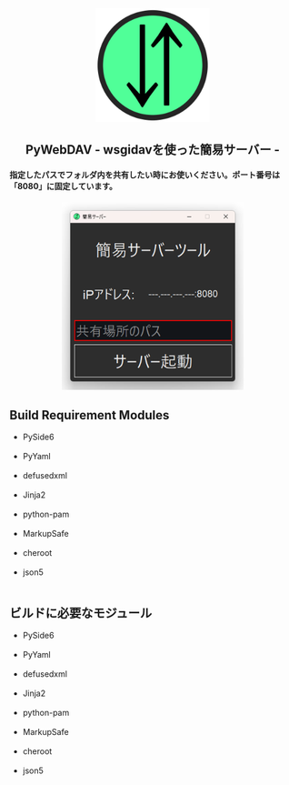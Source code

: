 <div align="center">
	<a href="https://github.com/CrossDarkrix/PyWebDAV">
	<img width="200px" height="200px" alt="ServiCon" src="https://raw.githubusercontent.com/CrossDarkrix/PyWebDAV/main/image/ServIcon.png"></a>
</div>

<h2 align="center">PyWebDAV - wsgidavを使った簡易サーバー -</h2>

<h4>指定したパスでフォルダ内を共有したい時にお使いください。ポート番号は「8080」に固定しています。</h4>
<div align="center">
<a href="https://github.com/CrossDarkrix/PyWebDAV">
<img src="https://raw.githubusercontent.com/CrossDarkrix/PyWebDAV/main/image/Preview.png" width="320px" height="330px" alt="Preview">
</a></div>
	<h2>Build Requirement Modules</h2>
	<ul>
		<li>PySide6</li><br>
		<li>PyYaml</li><br>
		<li>defusedxml</li><br>
		<li>Jinja2</li><br>
		<li>python-pam</li><br>
		<li>MarkupSafe</li><br>
		<li>cheroot</li><br>
		<li>json5</li><br>
	</ul>
</div>
<div>
	<h2>ビルドに必要なモジュール</h2>
	<ul>
		<li>PySide6</li><br>
		<li>PyYaml</li><br>
		<li>defusedxml</li><br>
		<li>Jinja2</li><br>
		<li>python-pam</li><br>
		<li>MarkupSafe</li><br>
		<li>cheroot</li><br>
		<li>json5</li><br>
	</ul>
</div>
